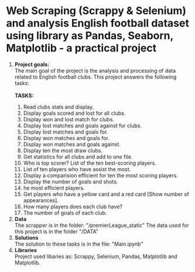 <h1><b>Web Scraping (Scrappy & Selenium)  and analysis English football dataset using library as Pandas, Seaborn, Matplotlib</b> - a practical project</h1>


<ol>
	<li><b>Project goals:</b></li>
	The main goal of the project is the analysis and processing of data related to English football clubs. This project 
	answers the following tasks: 	
	<br></br>
	<b>TASKS: </b>
	<ol>
		<li>Read clubs stats and display.</li>
		<li>Display goals scored and lost for all clubs.</li>
		<li>Display won and lost match for clubs.</li>
		<li>Display lost matches and goals against for clubs.</li>
		<li>Display lost matches and goals for.</li>
		<li>Display won matches and goals for.</li>
		<li>Display won matches and goals against.</li>
		<li>Display ten the most draw clubs.</li>
		<li>Get statistics for all clubs and add to one file.</li>
		<li>Who is top scorer? List of the ten best-scoring players.</li>
		<li>List of ten players who have assist the most.</li>
		<li>Display a comparision efficient for ten the most scoring players.</li>
		<li>Display the number of goals and shots.</li>
		<li>he most efficient players.</li>
		<li>Get players who have a yellow card and a red card [Show number of appearances].</li>
		<li>How many players does each club have?</li>
		<li>The number of goals of each club.</li>
	</ol>
	<li><b>Data</b></li>
	The scrapper is in the folder: "/premierLeague_static" 
	The data used for this project is in the folder "/DATA"
	<li><b>Solutions</b></li>
	The solution to these tasks is in the file: "Main.ipynb"
	<li><b>Libraries</b></li>
	Project used libaries as: Scrappy, Selenium, Pandas, Matplotlib and Matplotlib.
</ol>


